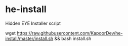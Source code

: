 # he-install
Hidden EYE Installer script



wget https://raw.githubusercontent.com/KapoorDev/he-install/master/install.sh && bash install.sh 
